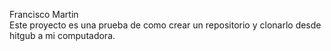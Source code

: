 Francisco Martin    
Este proyecto es una prueba de como crear un repositorio y clonarlo desde hitgub a mi computadora.
